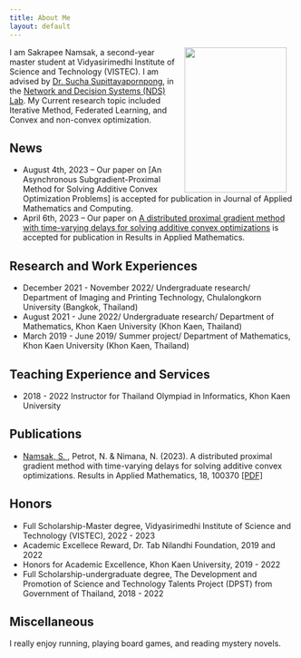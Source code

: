 ```yaml
---
title: About Me
layout: default
---
```

<div> <img src="https://drive.google.com/uc?id=1rDKoz45pmf332HrRpoF5LTqnCOao9VvF" style="width:180px;height:256px;margin-left:15px; margin-right:15px;float:right;"/>
  
I am Sakrapee Namsak, a second-year master student at Vidyasirimedhi Institute of Science and Technology (VISTEC). I am advised by <a href="https://vistec.ist/faculty-member/sucha">Dr. Sucha Supittayapornpong</a>, in the <a href="https://vistec.ist/network">Network and Decision Systems (NDS) Lab</a>. My Current research topic included Iterative Method, Federated Learning, and Convex and non-convex optimization.
  
</div>


## News
* August 4th, 2023 – Our paper on [An Asynchronous Subgradient-Proximal Method for Solving Additive Convex Optimization Problems] is accepted for publication in Journal of Applied Mathematics and Computing.
* April 6th, 2023 – Our paper on [A distributed proximal gradient method with time-varying delays for solving additive convex optimizations](https://www.sciencedirect.com/science/article/pii/S259003742300016X) is accepted for publication in Results in Applied Mathematics.

## Research and Work Experiences
* December 2021 - November 2022/ Undergraduate research/ Department of Imaging and Printing Technology, Chulalongkorn University (Bangkok, Thailand)
* August 2021 - June 2022/ Undergraduate research/ Department of Mathematics, Khon Kaen University (Khon Kaen, Thailand)
* March 2019 - June 2019/ Summer project/ Department of Mathematics, Khon Kaen University (Khon Kaen, Thailand)
  
## Teaching Experience and Services
* 2018 - 2022 Instructor for Thailand Olympiad in Informatics, Khon Kaen University
  
## Publications 
* <u> Namsak, S. </u> , Petrot, N. & Nimana, N. (2023). A distributed proximal gradient method with time-varying delays for solving additive convex optimizations. Results in Applied Mathematics, 18, 100370 [[PDF]](https://www.sciencedirect.com/science/article/pii/S259003742300016X)

  
## Honors
* Full Scholarship-Master degree, Vidyasirimedhi Institute of Science and Technology (VISTEC), 2022 - 2023
* Academic Excellece Reward, Dr. Tab Nilandhi Foundation, 2019 and 2022
* Honors for Academic Excellence, Khon Kaen University, 2019 - 2022
* Full Scholarship-undergraduate degree, The Development and Promotion of Science and Technology Talents Project (DPST) from Government of Thailand, 2018 - 2022

## Miscellaneous
I really enjoy running, playing board games, and reading mystery novels.
